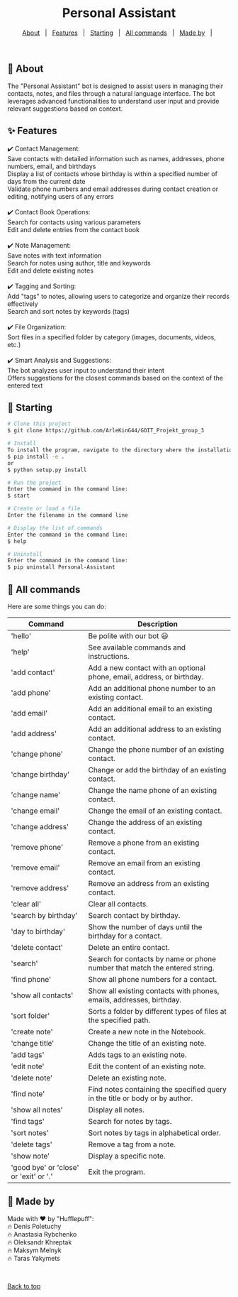 <h1 align="center">Personal Assistant</h1>

<p align="center">
  <a href="#dart-about">About</a> &#xa0; | &#xa0; 
  <a href="#sparkles-features">Features</a> &#xa0; | &#xa0;
  <a href="#checkered_flag-starting">Starting</a> &#xa0; | &#xa0;
  <a href="#memo-all-commands">All commands</a> &#xa0; | &#xa0;
  <a href="#memo-made-by">Made by</a> &#xa0; | &#xa0;
  

</p>

<br>

## :dart: About ##

The "Personal Assistant" bot is designed to assist users in managing their contacts, notes, and files through a natural language interface. The bot leverages advanced functionalities to understand user input and provide relevant suggestions based on context.

## :sparkles: Features


:heavy_check_mark: Contact Management:\
Save contacts with detailed information such as names, addresses, phone numbers, email, and birthdays\
Display a list of contacts whose birthday is within a specified number of days from the current date\
Validate phone numbers and email addresses during contact creation or editing, notifying users of any errors\
\
:heavy_check_mark: Contact Book Operations:\
Search for contacts using various parameters\
Edit and delete entries from the contact book\
\
:heavy_check_mark: Note Management:\
Save notes with text information\
Search for notes using author, title and keywords\
Edit and delete existing notes\
\
:heavy_check_mark: Tagging and Sorting:\
Add "tags" to notes, allowing users to categorize and organize their records effectively\
Search and sort notes by keywords (tags)\
\
:heavy_check_mark: File Organization:\
Sort files in a specified folder by category (images, documents, videos, etc.)\
\
:heavy_check_mark: Smart Analysis and Suggestions:\
The bot analyzes user input to understand their intent\
Offers suggestions for the closest commands based on the context of the entered text

## :checkered_flag: Starting

```bash
# Clone this project
$ git clone https://github.com/ArleKinG44/GOIT_Projekt_group_3

# Install 
To install the program, navigate to the directory where the installation package is located and enter in the command line:
$ pip install -e .
or
$ python setup.py install

# Run the project
Enter the command in the command line:
$ start

# Create or load a file
Enter the filename in the command line 

# Display the list of commands
Enter the command in the command line:
$ help

# Uninstall
Enter the command in the command line:
$ pip uninstall Personal-Assistant
```
## :memo: All commands
Here are some things you can do:

| Command                  | Description                               |
|--------------------------|--------------------------------------------------------|
| 'hello'                  | Be polite with our bot  :smiley:                              |
| 'help'                   | See available commands and instructions.              |
| 'add contact'            | Add a new contact with an optional phone, email, address, or birthday. |
| 'add phone'              | Add an additional phone number to an existing contact. |
| 'add email'              | Add an additional email to an existing contact.        |
| 'add address'            | Add an additional address to an existing contact.      |
| 'change phone'           | Change the phone number of an existing contact.        |
| 'change birthday'        | Change or add the birthday of an existing contact.     |
| 'change name'            | Change the name phone of an existing contact.          |
| 'change email'           | Change the email of an existing contact.               |
| 'change address'         | Change the address of an existing contact.             |
| 'remove phone'           | Remove a phone from an existing contact.               |
| 'remove email'           | Remove an email from an existing contact.              |
| 'remove address'         | Remove an address from an existing contact.            |
| 'clear all'              | Clear all contacts.                                    |
| 'search by birthday'     | Search contact by birthday.                            |
| 'day to birthday'        | Show the number of days until the birthday for a contact. |
| 'delete contact'         | Delete an entire contact.                              |
| 'search'                 | Search for contacts by name or phone number that match the entered string. |
| 'find phone'             | Show all phone numbers for a contact.                 |
| 'show all contacts'      | Show all existing contacts with phones, emails, addresses, birthday. |
| 'sort folder'            | Sorts a folder by different types of files at the specified path. |
| 'create note'            | Create a new note in the Notebook.                     |
| 'change title'           | Change the title of an existing note.                  |
| 'add tags'               | Adds tags to an existing note.                         |
| 'edit note'              | Edit the content of an existing note.                 |
| 'delete note'            | Delete an existing note.                               |
| 'find note'              | Find notes containing the specified query in the title or body or by author. |
| 'show all notes'         | Display all notes.                                    |
| 'find tags'              | Search for notes by tags.                              |
| 'sort notes'             | Sort notes by tags in alphabetical order.             |
| 'delete tags'            | Remove a tag from a note.        
  'show note'              | Display a specific note.
| 'good bye' or 'close' or 'exit' or '.' | Exit the program.                                     |


    
## :memo: Made by

Made with :heart: by "Hufflepuff":\
:fire: Denis Poletuchy\
:fire: Anastasia Rybchenko \
:fire: Oleksandr Khreptak\
:fire: Maksym Melnyk\
:fire: Taras Yakymets


&#xa0;

<a href="#top">Back to top</a>

